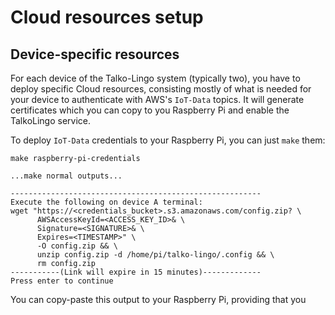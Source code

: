 # Cloud resources setup

## Device-specific resources

For each device of the Talko-Lingo system (typically two), you have to deploy
specific Cloud resources, consisting mostly of what is needed for your device to
authenticate with AWS's `IoT-Data` topics. It will generate certificates which
you can copy to you Raspberry Pi and enable the TalkoLingo service.

To deploy `IoT-Data` credentials to your Raspberry Pi, you can just `make` them:

```
make raspberry-pi-credentials

...make normal outputs...

--------------------------------------------------------
Execute the following on device A terminal:
wget "https://<credentials_bucket>.s3.amazonaws.com/config.zip? \
      AWSAccessKeyId=<ACCESS_KEY_ID>& \
      Signature=<SIGNATURE>& \
      Expires=<TIMESTAMP>" \
      -O config.zip && \
      unzip config.zip -d /home/pi/talko-lingo/.config && \
      rm config.zip
-----------(Link will expire in 15 minutes)-------------
Press enter to continue
```

You can copy-paste this output to your Raspberry Pi, providing that you
